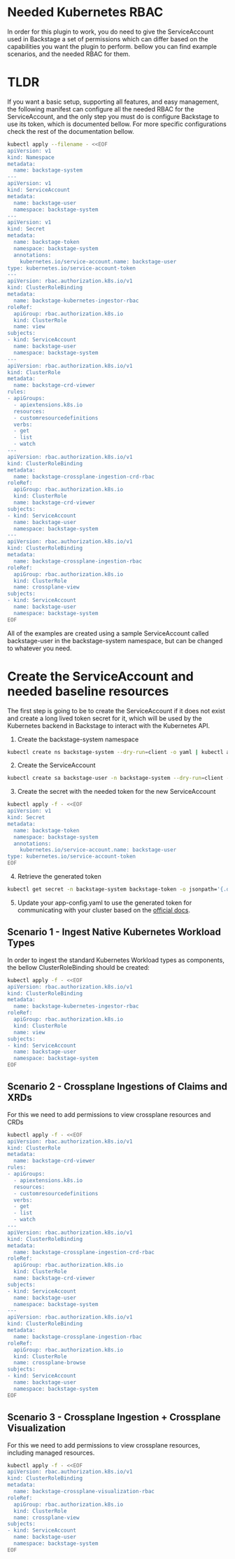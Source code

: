 # Needed Kubernetes RBAC
In order for this plugin to work, you do need to give the ServiceAccount used in Backstage a set of permissions which can differ based on the capabilities you want the plugin to perform. bellow you can find example scenarios, and the needed RBAC for them.

# TLDR
If you want a basic setup, supporting all features, and easy management, the following manifest can configure all the needed RBAC for the ServiceAccount, and the only step you must do is configure Backstage to use its token, which is documented bellow. For more specific configurations check the rest of the documentation bellow.

```bash
kubectl apply --filename - <<EOF
apiVersion: v1
kind: Namespace
metadata:
  name: backstage-system
---
apiVersion: v1
kind: ServiceAccount
metadata:
  name: backstage-user
  namespace: backstage-system
---
apiVersion: v1
kind: Secret
metadata:
  name: backstage-token
  namespace: backstage-system
  annotations:
    kubernetes.io/service-account.name: backstage-user
type: kubernetes.io/service-account-token
---
apiVersion: rbac.authorization.k8s.io/v1
kind: ClusterRoleBinding
metadata:
  name: backstage-kubernetes-ingestor-rbac
roleRef:
  apiGroup: rbac.authorization.k8s.io
  kind: ClusterRole
  name: view
subjects:
- kind: ServiceAccount
  name: backstage-user
  namespace: backstage-system
---
apiVersion: rbac.authorization.k8s.io/v1
kind: ClusterRole
metadata:
  name: backstage-crd-viewer
rules:
- apiGroups:
  - apiextensions.k8s.io
  resources:
  - customresourcedefinitions
  verbs:
  - get
  - list
  - watch
---
apiVersion: rbac.authorization.k8s.io/v1
kind: ClusterRoleBinding
metadata:
  name: backstage-crossplane-ingestion-crd-rbac
roleRef:
  apiGroup: rbac.authorization.k8s.io
  kind: ClusterRole
  name: backstage-crd-viewer
subjects:
- kind: ServiceAccount
  name: backstage-user
  namespace: backstage-system
---
apiVersion: rbac.authorization.k8s.io/v1
kind: ClusterRoleBinding
metadata:
  name: backstage-crossplane-ingestion-rbac
roleRef:
  apiGroup: rbac.authorization.k8s.io
  kind: ClusterRole
  name: crossplane-view
subjects:
- kind: ServiceAccount
  name: backstage-user
  namespace: backstage-system
EOF
```
All of the examples are created using a sample ServiceAccount called backstage-user in the backstage-system namespace, but can be changed to whatever you need.

# Create the ServiceAccount and needed baseline resources
The first step is going to be to create the ServiceAccount if it does not exist and create a long lived token secret for it, which will be used by the Kubernetes backend in Backstage to interact with the Kubernetes API.
1. Create the backstage-system namespace
```bash
kubectl create ns backstage-system --dry-run=client -o yaml | kubectl apply -f -
```
2. Create the ServiceAccount
```bash
kubectl create sa backstage-user -n backstage-system --dry-run=client -o yaml | kubectl apply -f -
```
3. Create the secret with the needed token for the new ServiceAccount
```bash
kubectl apply -f - <<EOF
apiVersion: v1
kind: Secret
metadata:
  name: backstage-token
  namespace: backstage-system
  annotations:
    kubernetes.io/service-account.name: backstage-user
type: kubernetes.io/service-account-token
EOF
```
4. Retrieve the generated token
```bash
kubectl get secret -n backstage-system backstage-token -o jsonpath='{.data.token}' | base64 --decode
```
5. Update your app-config.yaml to use the generated token for communicating with your cluster based on the [official docs](https://backstage.io/docs/features/kubernetes/configuration).

## Scenario 1 - Ingest Native Kubernetes Workload Types
In order to ingest the standard Kubernetes Workload types as components, the bellow ClusterRoleBinding should be created:
```bash
kubectl apply -f - <<EOF
apiVersion: rbac.authorization.k8s.io/v1
kind: ClusterRoleBinding
metadata:
  name: backstage-kubernetes-ingestor-rbac
roleRef:
  apiGroup: rbac.authorization.k8s.io
  kind: ClusterRole
  name: view
subjects:
- kind: ServiceAccount
  name: backstage-user
  namespace: backstage-system
EOF
```
## Scenario 2 - Crossplane Ingestions of Claims and XRDs
For this we need to add permissions to view crossplane resources and CRDs
```bash
kubectl apply -f - <<EOF
apiVersion: rbac.authorization.k8s.io/v1
kind: ClusterRole
metadata:
  name: backstage-crd-viewer
rules:
- apiGroups:
  - apiextensions.k8s.io
  resources:
  - customresourcedefinitions
  verbs:
  - get
  - list
  - watch
---
apiVersion: rbac.authorization.k8s.io/v1
kind: ClusterRoleBinding
metadata:
  name: backstage-crossplane-ingestion-crd-rbac
roleRef:
  apiGroup: rbac.authorization.k8s.io
  kind: ClusterRole
  name: backstage-crd-viewer
subjects:
- kind: ServiceAccount
  name: backstage-user
  namespace: backstage-system
---
apiVersion: rbac.authorization.k8s.io/v1
kind: ClusterRoleBinding
metadata:
  name: backstage-crossplane-ingestion-rbac
roleRef:
  apiGroup: rbac.authorization.k8s.io
  kind: ClusterRole
  name: crossplane-browse
subjects:
- kind: ServiceAccount
  name: backstage-user
  namespace: backstage-system
EOF
```
## Scenario 3 - Crossplane Ingestion + Crossplane Visualization 
For this we need to add permissions to view crossplane resources, including managed resources.
```bash
kubectl apply -f - <<EOF
apiVersion: rbac.authorization.k8s.io/v1
kind: ClusterRoleBinding
metadata:
  name: backstage-crossplane-visualization-rbac
roleRef:
  apiGroup: rbac.authorization.k8s.io
  kind: ClusterRole
  name: crossplane-view
subjects:
- kind: ServiceAccount
  name: backstage-user
  namespace: backstage-system
EOF
